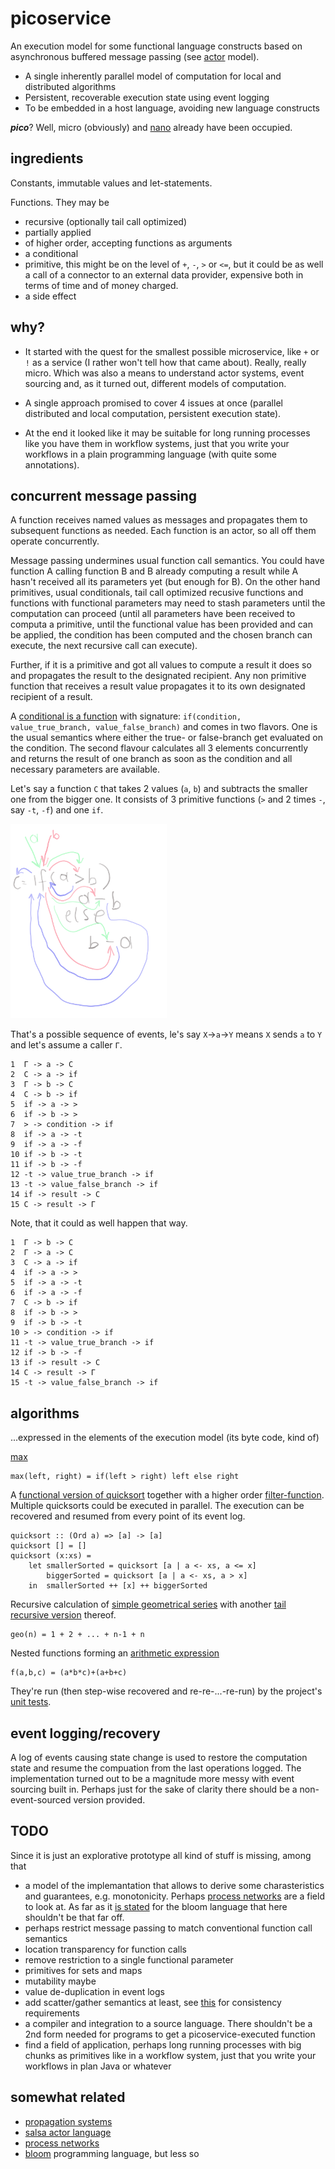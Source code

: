 # picoservice
An execution model for some functional language constructs based on asynchronous buffered message passing (see [actor](https://en.wikipedia.org/wiki/Actor_model) model).

- A single inherently parallel model of computation for local and distributed algorithms
- Persistent, recoverable execution state using event logging 
- To be embedded in a host language, avoiding new language constructs

**_pico_**? Well, micro (obviously) and [nano](https://www.serverlessops.io/blog/rise-of-the-nanoservice) already have been occupied.

## ingredients

Constants, immutable values and let-statements.

Functions. They may be
- recursive (optionally tail call optimized)
- partially applied
- of higher order, accepting functions as arguments
- a conditional
- primitive, this might be on the level of `+`, `-`, `>` or `<=`, but it could be as well a call of a connector to an external data provider, expensive both in terms of time and of money charged.
- a side effect

## why?

- It started with the quest for the smallest possible microservice, like `+` or `!` as a service (I rather won't tell how that came about). Really, really micro. Which was also a means to understand actor systems, event sourcing and, as it turned out, different models of computation.

- A single approach promised to cover 4 issues at once (parallel distributed and local computation, persistent execution state).

- At the end it looked like it may be suitable for long running processes like you have them in workflow systems, just that you write your workflows in a plain programming language (with quite some annotations).

## concurrent message passing

A function receives named values as messages and propagates them to subsequent functions as needed. Each function is an actor, so all off them operate concurrently. 

Message passing undermines usual function call semantics. You could have function A calling function B and B already computing a result while A hasn't received all its parameters yet (but enough for B).
On the other hand primitives, usual conditionals, tail call optimized recusive functions and functions with functional parameters may need to stash parameters until the computation can proceed (until all parameters have been received to computa a primitive, until the functional value has been provided and can be applied, the condition has been computed and the chosen branch can execute, the next recursive call can execute).  

Further, if it is a primitive and got all values to compute a result it does so and propagates the result to the designated recipient. 
Any non primitive function that receives a result value propagates it to its own designated recipient of a result.

A [conditional is a function](https://stackoverflow.com/questions/58316588/how-to-model-if-expressions-with-actor-systems) with signature: `if(condition, value_true_branch, value_false_branch)` and comes in two flavors. One is the usual semantics where either the true- or false-branch get evaluated on
the condition. The second flavour calculates all 3 elements concurrently and returns the result of one branch as soon as the condition and all necessary parameters are available.

Let's say a function `C` that takes 2 values (`a`, `b`) and subtracts the smaller one from the bigger one. It consists of 3 primitive functions (`>` and 2 times `-`, say `-t`, `-f`) and one `if`.

![if](./if.png)

That's a possible sequence of events, le's say `X`->`a`->`Y` means `X` sends `a` to `Y` and let's assume a caller `Γ`.

```
1  Γ -> a -> C
2  C -> a -> if 
3  Γ -> b -> C
4  C -> b -> if
5  if -> a -> >
6  if -> b -> >
7  > -> condition -> if
8  if -> a -> -t
9  if -> a -> -f
10 if -> b -> -t
11 if -> b -> -f
12 -t -> value_true_branch -> if
13 -t -> value_false_branch -> if  
14 if -> result -> C
15 C -> result -> Γ 
```
Note, that it could as well happen that way.

```
1  Γ -> b -> C
2  Γ -> a -> C
3  C -> a -> if 
4  if -> a -> >
5  if -> a -> -t
6  if -> a -> -f
7  C -> b -> if
8  if -> b -> >
9  if -> b -> -t
10 > -> condition -> if
11 -t -> value_true_branch -> if
12 if -> b -> -f
13 if -> result -> C
14 C -> result -> Γ 
15 -t -> value_false_branch -> if  
```

## algorithms

...expressed in the elements of the execution model (its byte code, kind of)

[max](https://github.com/curiosag/picoservice/blob/master/src/test/java/micro/Algorithm.java#L338)

    max(left, right) = if(left > right) left else right

A [functional version of quicksort](https://github.com/curiosag/picoservice/blob/master/src/test/java/micro/Algorithm.java#L18)
together with a higher order [filter-function](https://github.com/curiosag/picoservice/blob/master/src/test/java/micro/Algorithm.java#L98). Multiple quicksorts could be executed in parallel. The execution can be recovered and resumed from every point of its event log.


    quicksort :: (Ord a) => [a] -> [a]  
    quicksort [] = []  
    quicksort (x:xs) =   
        let smallerSorted = quicksort [a | a <- xs, a <= x]  
            biggerSorted = quicksort [a | a <- xs, a > x]  
        in  smallerSorted ++ [x] ++ biggerSorted  

Recursive calculation of [simple geometrical series](https://github.com/curiosag/picoservice/blob/master/src/test/java/micro/Algorithm.java#L162) with another [tail recursive version](https://github.com/curiosag/picoservice/blob/master/src/test/java/micro/Algorithm.java#L208) thereof.

    geo(n) = 1 + 2 + ... + n-1 + n

Nested functions forming an [arithmetic expression](https://github.com/curiosag/picoservice/blob/master/src/test/java/micro/Algorithm.java#L259)

    f(a,b,c) = (a*b*c)+(a+b+c)


They're run (then step-wise recovered and re-re-...-re-run) by the project's [unit tests](https://github.com/curiosag/picoservice/blob/master/src/test/java/micro/MicroTest.java).


## event logging/recovery

A log of events causing state change is used to restore the computation state and resume the compuation from the last operations logged.
The implementation turned out to be a magnitude more messy with event sourcing built in. Perhaps just for the sake of clarity there should be a non-event-sourced version provided.

## TODO

Since it is just an explorative prototype all kind of stuff is missing, among that

- a model of the implemantation that allows to derive some charasteristics and guarantees, e.g. monotonicity. Perhaps [process networks](https://en.wikipedia.org/wiki/Kahn_process_networks#Process_as_a_finite_state_machine) are a field to look at. As far as it [is stated](http://bloom-lang.net/calm/) for the bloom language that here shouldn't be that far off.
- perhaps restrict message passing to match conventional function call semantics   
- location transparency for function calls
- remove restriction to a single functional parameter
- primitives for sets and maps 
- mutability maybe
- value de-duplication in event logs
- add scatter/gather semantics at least, see [this](https://dsf.berkeley.edu/papers/cidr11-bloom.pdf) for consistency requirements
- a compiler and integration to a source language. There shouldn't be a 2nd form needed for programs to get a picoservice-executed function   
- find a field of application, perhaps long running processes with big chunks as primitives like in a workflow system, just that you write your workflows in plan Java or whatever


## somewhat related

- [propagation systems](https://www.cs.tufts.edu/~nr/cs257/archive/alexey-radul/phd-thesis.pdf)
- [salsa actor language](http://wcl.cs.rpi.edu/salsa/)
- [process networks](https://en.wikipedia.org/wiki/Kahn_process_networks)
- [bloom](http://bloom-lang.net/calm/) programming language, but less so
